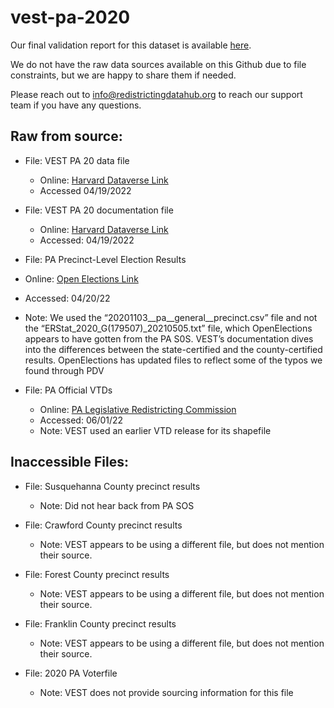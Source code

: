 # vest-pa-2020

Our final validation report for this dataset is available [here](https://redistrictingdatahub.org/dataset/vest-2020-pennsylvania-precinct-and-election-results/). 

We do not have the raw data sources available on this Github due to file constraints, but we are happy to share them if needed. 

Please reach out to info@redistrictingdatahub.org to reach our support team if you have any questions.


## **Raw from source:**
- File: VEST PA 20 data file
  - Online: [Harvard Dataverse Link](https://dataverse.harvard.edu/file.xhtml?fileId=5595329&version=35.0)
  - Accessed 04/19/2022

- File: VEST PA 20 documentation file
  - Online: [Harvard Dataverse Link](https://dataverse.harvard.edu/file.xhtml?fileId=6174182&version=35.0)
  - Accessed: 04/19/2022

- File: PA Precinct-Level Election Results
 - Online: [Open Elections Link](https://github.com/openelections/openelections-data-pa)
 - Accessed: 04/20/22
 - Note: We used the “20201103__pa__general__precinct.csv” file and not the “ERStat_2020_G(179507)_20210505.txt” file, which OpenElections appears to have gotten from the PA S0S. VEST’s documentation dives into the differences between the state-certified and the county-certified results. OpenElections has updated files to reflect some of the typos we found through PDV

- File: PA Official VTDs
  - Online: [PA Legislative Redistricting Commission](https://redistrictingdatahub.org/dataset/pennsylvania-block-pl-94-171-2020-official-prison-adjusted/)
  - Accessed: 06/01/22
  - Note: VEST used an earlier VTD release for its shapefile

## **Inaccessible Files:**
- File: Susquehanna County precinct results
   - Note: Did not hear back from PA SOS

- File: Crawford County precinct results
   - Note: VEST appears to be using a different file, but does not mention their source.

- File: Forest County precinct results
   - Note: VEST appears to be using a different file, but does not mention their source.

- File: Franklin County precinct results
   - Note: VEST appears to be using a different file, but does not mention their source.

- File: 2020 PA Voterfile
   - Note: VEST does not provide sourcing information for this file
